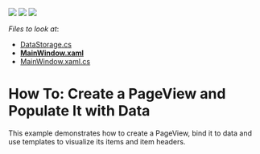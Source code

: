 <!-- default badges list -->
![](https://img.shields.io/endpoint?url=https://codecentral.devexpress.com/api/v1/VersionRange/128659399/13.1.4%2B)
[![](https://img.shields.io/badge/Open_in_DevExpress_Support_Center-FF7200?style=flat-square&logo=DevExpress&logoColor=white)](https://supportcenter.devexpress.com/ticket/details/E4652)
[![](https://img.shields.io/badge/📖_How_to_use_DevExpress_Examples-e9f6fc?style=flat-square)](https://docs.devexpress.com/GeneralInformation/403183)
<!-- default badges end -->
<!-- default file list -->
*Files to look at*:

* [DataStorage.cs](./CS/PageViewSample/DataStorage.cs)
* **[MainWindow.xaml](./CS/PageViewSample/MainWindow.xaml)**
* [MainWindow.xaml.cs](./CS/PageViewSample/MainWindow.xaml.cs)
<!-- default file list end -->
# How To: Create a PageView and Populate It with Data


<p>This example demonstrates how to create a PageView, bind it to data and use templates to visualize its items and item headers. </p>

<br/>


